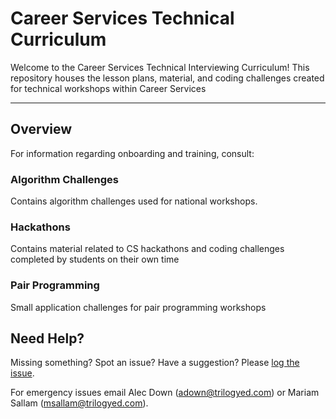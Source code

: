# Career Services Technical Curriculum

Welcome to the Career Services Technical Interviewing Curriculum! This repository houses the lesson plans, material, and coding challenges created for technical workshops within Career Services

---

## Overview

For information regarding onboarding and training, consult: 


### Algorithm Challenges

Contains algorithm challenges used for national workshops.

### Hackathons

Contains material related to CS hackathons and coding challenges completed by students on their own time

### Pair Programming

Small application challenges for pair programming workshops


## Need Help?

Missing something? Spot an issue? Have a suggestion? Please [log the issue](https://github.com/coding-boot-camp/cs-technical-curriculum/issues).

For emergency issues email Alec Down (adown@trilogyed.com) or Mariam Sallam (msallam@trilogyed.com).
